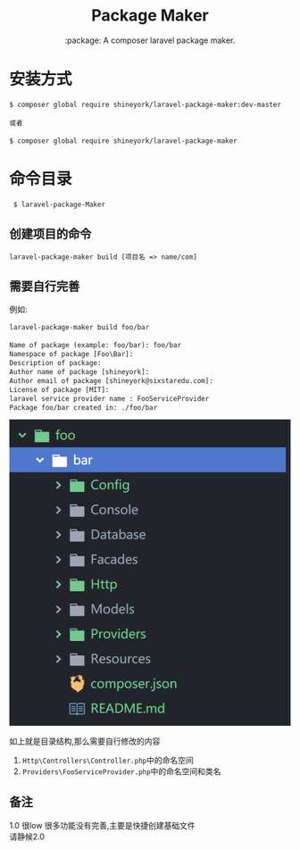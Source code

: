 <h1 align="center"> Package Maker </h1>

<p align="center"> :package: A composer laravel package maker.</p>


# 安装方式


```shell
$ composer global require shineyork/laravel-package-maker:dev-master

或者

$ composer global require shineyork/laravel-package-maker

```

# 命令目录

```shell
 $ laravel-package-Maker
```

## 创建项目的命令

```
laravel-package-maker build [项目名 => name/com]
```

## 需要自行完善

例如:
```shell
laravel-package-maker build foo/bar

Name of package (example: foo/bar): foo/bar
Namespace of package [Foo\Bar]:
Description of package:
Author name of package [shineyork]:
Author email of package [shineyork@sixstaredu.com]:
License of package [MIT]:
laravel service provider name : FooServiceProvider
Package foo/bar created in: ./foo/bar
```

![](assets/markdown-img-paste-20190809193102336.png)

如上就是目录结构,那么需要自行修改的内容

1. ``Http\Controllers\Controller.php``中的命名空间
2. ``Providers\FooServiceProvider.php``中的命名空间和类名



## 备注

1.0 很low 很多功能没有完善,主要是快捷创建基础文件<br>
请静候2.0
